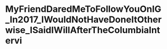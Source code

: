 # MyFriendDaredMeToFollowYouOnIG_In2017_IWouldNotHaveDoneItOtherwise_ISaidIWillAfterTheColumbiaIntervi
